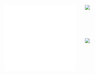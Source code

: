 <div style="width: 100%;">
<div style="display: grid; grid-template-columns: 1fr 1fr; grid-gap: 30px;">
<img src="/metrics.base.svg" alt="Metrics">
<a href="https://github.com/anuraghazra/github-readme-stats" style="flex: 0 1 50%;">
<picture>
<source srcset="https://github-readme-stats.vercel.app/api/top-langs/?username=rodrigo-rac2&layout=compact&theme=dark#gh-dark-mode-only" media="(prefers-color-scheme: dark)" />
<source srcset="https://github-readme-stats.vercel.app/api/top-langs/?username=rodrigo-rac2&layout=compact" media="(prefers-color-scheme: light) (prefers-color-scheme: no-preference)" />
<img src="https://github-readme-stats.vercel.app/api?username=rodrigo-rac2&show_icons=true" />
</a>
</div>
</div> 

<div style="width: 100%;">
<div style="display: grid; grid-template-columns: 1fr 1fr; grid-gap: 30px;">
<img src="/metrics.plugin.isocalendar.svg" alt="Metrics">
<a href="https://github.com/anuraghazra/github-readme-stats" style="flex: 0 1 50%;">
<picture>
<source srcset="https://github-readme-stats.vercel.app/api?username=rodrigo-rac2&hide=contribs&show_icons=true&theme=dark" media="(prefers-color-scheme: dark)" />
<source srcset="https://github-readme-stats.vercel.app/api?username=rodrigo-rac2&hide=contribs&show_icons=true" media="(prefers-color-scheme: light), (prefers-color-scheme: no-preference)" />
<img src="https://github-readme-stats.vercel.app/api?username=rodrigo-rac2&hide=contribs&show_icons=true" />
</picture>
</a>
</div>
</div> 

<!--
**rodrigo-rac2/rodrigo-rac2** is a ✨ _special_ ✨ repository because its `README.md` (this file) appears on your GitHub profile.

Here are some ideas to get you started:

- 🔭 I’m currently working on ...
- 🌱 I’m currently learning ...
- 👯 I’m looking to collaborate on ...
- 🤔 I’m looking for help with ...
- 💬 Ask me about ...
- 📫 How to reach me: ...
- 😄 Pronouns: ...
- ⚡ Fun fact: ...
-->
